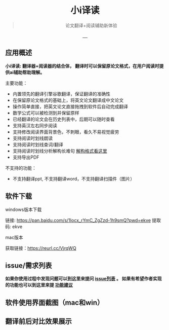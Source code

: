 <div align="center">
  <img src="http://hl-md-imgs.oss-cn-beijing.aliyuncs.com/img/xiaoi_icon_128.png" alt="">
  <h1>小i译读</h1>
  <blockquote>论文翻译+阅读辅助新体验 </blockquote>
  <a href="javascript:void(0);">
    <img src="https://img.shields.io/badge/code%20style-standard-green.svg?style=flat-square" alt="">
  </a>
  <a href="javascript:void(0);">
    <img src="https://github.com/Molunerfinn/PicGo/workflows/Build/badge.svg" alt="">
  </a>
  <a href="javascript:void(0);">
    <img src="https://img.shields.io/github/downloads/Molunerfinn/PicGo/total.svg?style=flat-square" alt="">
  </a>
  <a href="javascript:void(0);">
    <img src="http://hl-md-imgs.oss-cn-beijing.aliyuncs.com/img/release_version.svg" alt="">
  </a>
  <a href="javascript:void(0);">
    <img src="https://img.shields.io/badge/gitter-join%20chat%20%E2%86%92-66ae93.svg?style=flat-square" alt="">
  </a>
</div>

## 应用概述

**小i译读: 翻译器+阅读器的结合体， 翻译时可以保留原论文格式，在用户阅读时提供ai辅助帮助理解。**

主要功能：

- 内置领先的翻译引擎谷歌翻译，保证翻译的准确性
- 在保留原论文格式的基础上，将英文论文翻译成中文论文
- 操作简单直接，把英文论文直接拖拽到软件后自动完成翻译
- 数学公式可以被检测到并保留原样
- 已经翻译的论文会在历史列表中，后期可以随时查看
- 支持英汉左右同步阅读
- 支持修改阅读界面背景色，不刺眼，看久不易视觉疲劳
- 支持阅读时划线朗读
- 支持阅读时划线查词/翻译
- 支持阅读时划线分析解构长难句  [解构格式看这里](https://xiaoisudu.github.io/) 
- 支持导出PDF

不支持的功能：
- 不支持翻译ppt, 不支持翻译word，不支持翻译扫描件（图片）

## 软件下载

windows版本下载

链接: https://pan.baidu.com/s/1Iocx_rYmC_ZgZzd-1h9smQ?pwd=ekve 提取码: ekve

mac版本

获取链接：https://reurl.cc/VjrqWQ

## issue/需求列表
**如果你使用过程中发现问题可以到这里来提问 [issue列表](https://github.com/xiaoisudu/xiaoiedu/issues) 。 如果有希望作者实现的功能也可以到这里来提 [功能建议](https://github.com/xiaoisudu/xiaoiedu/issues)**

## 软件使用界面截图（mac和win）

[//]: # (![]&#40;https://hl-md-imgs.oss-cn-beijing.aliyuncs.com/img/xiaoiedu_mac.jpg&#41;)

[//]: # ()
[//]: # (![]&#40;https://hl-md-imgs.oss-cn-beijing.aliyuncs.com/img/xiaoiedu_win.png&#41;)

[//]: # ()
[//]: # (![]&#40;https://pic4.zhimg.com/80/v2-67e2cdb0143b18bc6c7bd6480f5fd1d6_1440w.jpg&#41;)

## 翻译前后对比效果展示

[//]: # (![]&#40;http://hl-md-imgs.oss-cn-beijing.aliyuncs.com/img/zhanshi01.png&#41;)

[//]: # (![]&#40;http://hl-md-imgs.oss-cn-beijing.aliyuncs.com/img/zhanshi02.png&#41;)

[//]: # (![]&#40;http://hl-md-imgs.oss-cn-beijing.aliyuncs.com/img/zhanshi03.png&#41;)

[//]: # (![]&#40;http://hl-md-imgs.oss-cn-beijing.aliyuncs.com/img/zhanshi04.png&#41;)

[//]: # (![]&#40;http://hl-md-imgs.oss-cn-beijing.aliyuncs.com/img/zhanshi05.png&#41;)

[//]: # (![]&#40;http://hl-md-imgs.oss-cn-beijing.aliyuncs.com/img/zhanshi06.png&#41;)
